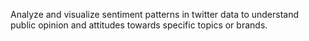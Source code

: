 Analyze and visualize sentiment patterns in twitter data to understand public opinion and attitudes towards specific topics or brands.

